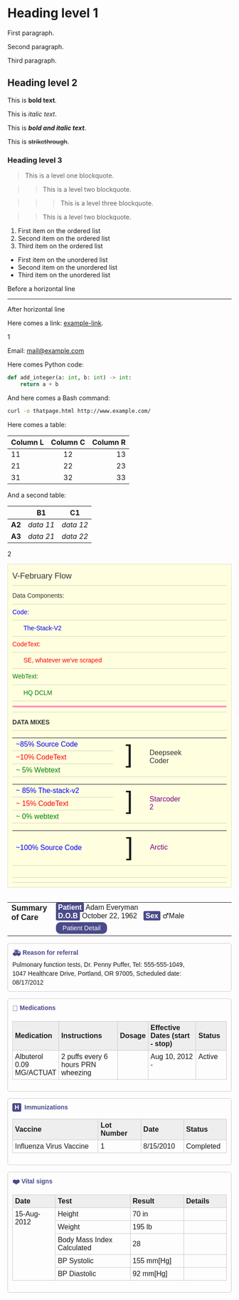 # Heading level 1
First paragraph.

Second paragraph.

Third paragraph.

## Heading level 2
This is **bold text**.

This is *italic text*.

This is ***bold and italic text***.

This is ~~strikethrough~~.

### Heading level 3
> This is a level one blockquote.

> > This is a level two blockquote.

> > > This is a level three blockquote.

> > This is a level two blockquote.

1. First item on the ordered list
2. Second item on the ordered list
3. Third item on the ordered list

- First item on the unordered list
- Second item on the unordered list
- Third item on the unordered list

Before a horizontal line

---

After horizontal line

Here comes a link: [example-link](https://www.example.com).

1

Email: mail@example.com

Here comes Python code:

```python
def add_integer(a: int, b: int) -> int:
    return a + b
```

And here comes a Bash command:

```bash 
curl -o thatpage.html http://www.example.com/
```

Here comes a table:

| **Column L** | **Column C** | **Column R** |
|:-------------|:------------:|-------------:|
| 11           | 12           | 13           |
| 21           | 22           | 23           |
| 31           | 32           | 33           |

And a second table:

|        | **B1**    | **C1**    |
|--------|-----------|-----------|
| **A2** | _data 11_ | _data 12_ |
| **A3** | _data 21_ | _data 22_ |

2


<div style="background-color: #FFFFE0; padding: 10px; font-family: 'Comic Sans MS', 'Chalkboard SE', 'Bradley Hand', cursive, sans-serif; line-height: 1.8; border: 1px solid #E0E0C1;">

  <div style="padding-bottom: 5px; border-bottom: 1px solid #D4D4B8;">
    <span style="font-size: 1.3em; color: #333;">V-February Flow</span>
  </div>

  <div style="padding-top: 10px; padding-bottom: 5px; border-bottom: 1px solid #D4D4B8;">
    <span style="color: #333;">Data Components:</span>
  </div>

  <div style="padding-top: 5px; padding-bottom: 5px; border-bottom: 1px solid #D4D4B8;">
    <span style="color: blue;">Code:</span>
  </div>

  <div style="padding-top: 5px; padding-bottom: 5px; border-bottom: 1px solid #D4D4B8; padding-left: 25px;">
    <span style="color: blue;">The-Stack-V2</span>
  </div>

  <div style="padding-top: 5px; padding-bottom: 5px; border-bottom: 1px solid #D4D4B8;">
    <span style="color: red;">CodeText:</span>
  </div>

  <div style="padding-top: 5px; padding-bottom: 5px; border-bottom: 1px solid #D4D4B8; padding-left: 25px;">
    <span style="color: red;">SE, whatever we've scraped</span>
  </div>

  <div style="padding-top: 5px; padding-bottom: 5px; border-bottom: 1px solid #D4D4B8;">
    <span style="color: green;">WebText:</span>
  </div>

  <div style="padding-top: 5px; padding-bottom: 5px; border-bottom: 1px solid #D4D4B8; padding-left: 25px;">
    <span style="color: green;">HQ DCLM</span>
  </div>

  <div style="padding-top: 5px; padding-bottom: 5px; border-bottom: 1px solid #D4D4B8;">
     <!-- Placeholder for the wavy pink line. Using a simple HR as representation -->
     <hr style="border: none; height: 4px; background-color: hotpink; margin: 5px 0; border-radius: 2px; opacity: 0.7;">
  </div>

  <div style="padding-top: 10px; padding-bottom: 5px; border-bottom: 1px solid #D4D4B8; font-weight: bold; color: #333;">
    DATA MIXES
  </div>

  <table style="width: 100%; border-collapse: collapse; border-spacing: 0;">
    <tr>
      <td style="width: 50%; padding-top: 5px; padding-bottom: 5px; border-bottom: 1px solid #D4D4B8; vertical-align: top;"><span style="color: blue;">~85% Source Code</span></td>
      <td style="width: 10%; font-size: 3.5em; line-height: 1; vertical-align: top; text-align: left; border-bottom: 1px solid #D4D4B8;" rowspan="3">]</td>
      <td style="width: 40%; vertical-align: middle; border-bottom: 1px solid #D4D4B8; padding-left: 10px; color: #333;" rowspan="3">Deepseek<br>Coder</td>
    </tr>
    <tr><td style="padding-top: 5px; padding-bottom: 5px; border-bottom: 1px solid #D4D4B8; vertical-align: top;"><span style="color: red;">~10% CodeText</span></td></tr>
    <tr><td style="padding-top: 5px; padding-bottom: 5px; border-bottom: 1px solid #D4D4B8; vertical-align: top;"><span style="color: green;">~ 5% Webtext</span></td></tr>
  </table>

   <table style="width: 100%; border-collapse: collapse; border-spacing: 0;">
    <tr>
      <td style="width: 50%; padding-top: 5px; padding-bottom: 5px; border-bottom: 1px solid #D4D4B8; vertical-align: top;"><span style="color: blue;">~ 85% The-stack-v2</span></td>
      <td style="width: 10%; font-size: 3.5em; line-height: 1; vertical-align: top; text-align: left; border-bottom: 1px solid #D4D4B8;" rowspan="3">]</td>
      <td style="width: 40%; vertical-align: middle; border-bottom: 1px solid #D4D4B8; padding-left: 10px;" rowspan="3"><span style="color: purple;">Starcoder<br>2</span></td>
    </tr>
    <tr><td style="padding-top: 5px; padding-bottom: 5px; border-bottom: 1px solid #D4D4B8; vertical-align: top;"><span style="color: red;">~ 15% CodeText</span></td></tr>
    <tr><td style="padding-top: 5px; padding-bottom: 5px; border-bottom: 1px solid #D4D4B8; vertical-align: top;"><span style="color: green;">~ 0% webtext</span></td></tr>
  </table>

   <table style="width: 100%; border-collapse: collapse; border-spacing: 0;">
     <tr>
      <td style="width: 50%; padding-top: 5px; padding-bottom: 5px; border-bottom: 1px solid #D4D4B8; vertical-align: middle;"><span style="color: blue;">~100% Source Code</span></td>
      <td style="width: 10%; font-size: 3.5em; line-height: 1; vertical-align: middle; text-align: left; border-bottom: 1px solid #D4D4B8;" rowspan="1">]</td>
      <td style="width: 40%; vertical-align: middle; border-bottom: 1px solid #D4D4B8; padding-left: 10px;" rowspan="1"><span style="color: purple;">Arctic</span></td>
    </tr>
   </table>

   <!-- Add empty lines at the bottom -->
   <div style="padding-top: 5px; padding-bottom: 5px; border-bottom: 1px solid #D4D4B8;"> </div>
   <div style="padding-top: 5px; padding-bottom: 5px; border-bottom: 1px solid #D4D4B8;"> </div>

</div>

<br>

<div style="font-family: sans-serif; line-height: 1.4;">

<table style="width: 100%; border-collapse: collapse;">
  <tr>
    <td style="width: 20%; font-size: 1.1em; font-weight: bold; vertical-align: top;">Summary of Care</td>
    <td style="width: 80%;">
      <span style="background-color: #4a4a8a; color: white; padding: 2px 5px; border-radius: 3px; font-weight: bold;">Patient</span> Adam Everyman <br>
      <span style="background-color: #4a4a8a; color: white; padding: 2px 5px; border-radius: 3px; font-weight: bold;">D.O.B</span> October 22, 1962
      <span style="background-color: #4a4a8a; color: white; padding: 2px 5px; border-radius: 3px; font-weight: bold; margin-left: 10px;">Sex</span> <span style="font-family: 'DejaVu Sans', Arial, sans-serif;">♂</span>Male <br>
      <span style="background-color: #4a4a8a; color: white; padding: 5px 15px; border-radius: 10px; display: inline-block; margin-top: 5px; font-size: 0.9em;">Patient Detail</span>
    </td>
  </tr>
</table>

<div style="border: 1px solid #cccccc; border-radius: 5px; margin-top: 15px; padding: 10px;">
  <div style="font-weight: bold; color: #4a4a8a; margin-bottom: 5px;"><span style="font-size: 1.2em; vertical-align: middle;">🚑</span> Reason for referral</div>
  Pulmonary function tests, Dr. Penny Puffer, Tel: 555-555-1049,<br>
  1047 Healthcare Drive, Portland, OR 97005, Scheduled date:<br>
  08/17/2012
</div>

<div style="border: 1px solid #cccccc; border-radius: 5px; margin-top: 15px; padding: 10px;">
  <div style="font-weight: bold; color: #4a4a8a; margin-bottom: 5px;"><span style="font-size: 1.2em; vertical-align: middle;">💊</span> Medications</div>
  <table style="width: 100%; border-collapse: collapse;">
    <thead>
      <tr style="background-color: #eeeeee; font-weight: bold;">
        <td style="padding: 5px; border: 1px solid #cccccc; width: 20%;">Medication</td>
        <td style="padding: 5px; border: 1px solid #cccccc; width: 30%;">Instructions</td>
        <td style="padding: 5px; border: 1px solid #cccccc; width: 10%;">Dosage</td>
        <td style="padding: 5px; border: 1px solid #cccccc; width: 25%;">Effective Dates (start - stop)</td>
        <td style="padding: 5px; border: 1px solid #cccccc; width: 15%;">Status</td>
      </tr>
    </thead>
    <tbody>
      <tr>
        <td style="padding: 5px; border: 1px solid #cccccc; vertical-align: top;">Albuterol 0.09 MG/ACTUAT</td>
        <td style="padding: 5px; border: 1px solid #cccccc; vertical-align: top;">2 puffs every 6 hours PRN wheezing</td>
        <td style="padding: 5px; border: 1px solid #cccccc; vertical-align: top;"></td>
        <td style="padding: 5px; border: 1px solid #cccccc; vertical-align: top;">Aug 10, 2012 -</td>
        <td style="padding: 5px; border: 1px solid #cccccc; vertical-align: top;">Active</td>
      </tr>
    </tbody>
  </table>
</div>

<div style="border: 1px solid #cccccc; border-radius: 5px; margin-top: 15px; padding: 10px;">
  <div style="font-weight: bold; color: #4a4a8a; margin-bottom: 5px;"><span style="background-color: #4a4a8a; color: white; font-weight: bold; padding: 0 5px; display: inline-block; border-radius: 3px; margin-right: 3px;">H</span> Immunizations</div>
  <table style="width: 100%; border-collapse: collapse;">
    <thead>
      <tr style="background-color: #eeeeee; font-weight: bold;">
        <td style="padding: 5px; border: 1px solid #cccccc; width: 40%;">Vaccine</td>
        <td style="padding: 5px; border: 1px solid #cccccc; width: 20%;">Lot Number</td>
        <td style="padding: 5px; border: 1px solid #cccccc; width: 20%;">Date</td>
        <td style="padding: 5px; border: 1px solid #cccccc; width: 20%;">Status</td>
      </tr>
    </thead>
    <tbody>
      <tr>
        <td style="padding: 5px; border: 1px solid #cccccc;">Influenza Virus Vaccine</td>
        <td style="padding: 5px; border: 1px solid #cccccc;">1</td>
        <td style="padding: 5px; border: 1px solid #cccccc;">8/15/2010</td>
        <td style="padding: 5px; border: 1px solid #cccccc;">Completed</td>
      </tr>
    </tbody>
  </table>
</div>

<div style="border: 1px solid #cccccc; border-radius: 5px; margin-top: 15px; padding: 10px;">
  <div style="font-weight: bold; color: #4a4a8a; margin-bottom: 5px;"><span style="font-size: 1.2em; vertical-align: middle;">❤️</span> Vital signs</div>
  <table style="width: 100%; border-collapse: collapse;">
    <thead>
      <tr style="background-color: #eeeeee; font-weight: bold;">
        <td style="padding: 5px; border: 1px solid #cccccc; width: 20%;">Date</td>
        <td style="padding: 5px; border: 1px solid #cccccc; width: 35%;">Test</td>
        <td style="padding: 5px; border: 1px solid #cccccc; width: 25%;">Result</td>
        <td style="padding: 5px; border: 1px solid #cccccc; width: 20%;">Details</td>
      </tr>
    </thead>
    <tbody>
      <tr>
        <td style="padding: 5px; border: 1px solid #cccccc; vertical-align: top;" rowspan="5">15-Aug-2012</td>
        <td style="padding: 5px; border: 1px solid #cccccc;">Height</td>
        <td style="padding: 5px; border: 1px solid #cccccc;">70 in</td>
        <td style="padding: 5px; border: 1px solid #cccccc;"></td>
      </tr>
      <tr>
        <td style="padding: 5px; border: 1px solid #cccccc;">Weight</td>
        <td style="padding: 5px; border: 1px solid #cccccc;">195 lb</td>
        <td style="padding: 5px; border: 1px solid #cccccc;"></td>
      </tr>
      <tr>
        <td style="padding: 5px; border: 1px solid #cccccc;">Body Mass Index Calculated</td>
        <td style="padding: 5px; border: 1px solid #cccccc;">28</td>
        <td style="padding: 5px; border: 1px solid #cccccc;"></td>
      </tr>
      <tr>
        <td style="padding: 5px; border: 1px solid #cccccc;">BP Systolic</td>
        <td style="padding: 5px; border: 1px solid #cccccc;">155 mm[Hg]</td>
        <td style="padding: 5px; border: 1px solid #cccccc;"></td>
      </tr>
      <tr>
        <td style="padding: 5px; border: 1px solid #cccccc;">BP Diastolic</td>
        <td style="padding: 5px; border: 1px solid #cccccc;">92 mm[Hg]</td>
        <td style="padding: 5px; border: 1px solid #cccccc;"></td>
      </tr>
    </tbody>
  </table>
</div>

</div>